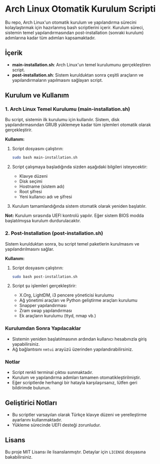 # Arch Linux Otomatik Kurulum Scripti

Bu repo, Arch Linux'un otomatik kurulum ve yapılandırma sürecini kolaylaştırmak için hazırlanmış bash scriptlerini içerir. Kurulum süreci, sistemin temel yapılandırmasından post-installation (sonraki kurulum) adımlarına kadar tüm adımları kapsamaktadır.

## İçerik

- **main-installation.sh**: Arch Linux'un temel kurulumunu gerçekleştiren script.
- **post-installation.sh**: Sistem kurulduktan sonra çeşitli araçların ve yapılandırmaların yapılmasını sağlayan script.

## Kurulum ve Kullanım

### 1. Arch Linux Temel Kurulumu (main-installation.sh)

Bu script, sistemin ilk kurulumu için kullanılır. Sistem, disk yapılandırmasından GRUB yüklemeye kadar tüm işlemleri otomatik olarak gerçekleştirir.

**Kullanım:**

1. Script dosyasını çalıştırın:

   ```bash
   sudo bash main-installation.sh
   ```

2. Script çalışmaya başladığında sizden aşağıdaki bilgileri isteyecektir:

   - Klavye düzeni
   - Disk seçimi
   - Hostname (sistem adı)
   - Root şifresi
   - Yeni kullanıcı adı ve şifresi

3. Kurulum tamamlandığında sistem otomatik olarak yeniden başlatılır.

**Not:** Kurulum sırasında UEFI kontrolü yapılır. Eğer sistem BIOS modda başlatılmışsa kurulum durdurulacaktır.

### 2. Post-Installation (post-installation.sh)

Sistem kurulduktan sonra, bu script temel paketlerin kurulmasını ve yapılandırılmasını sağlar.

**Kullanım:**

1. Script dosyasını çalıştırın:

   ```bash
   sudo bash post-installation.sh
   ```

2. Script şu işlemleri gerçekleştirir:
   - X.Org, LightDM, i3 pencere yöneticisi kurulumu
   - Ağ yönetimi araçları ve Python geliştirme araçları kurulumu
   - Snapper yapılandırması
   - Zram swap yapılandırması
   - Ek araçların kurulumu (ttyd, nmap vb.)

### Kurulumdan Sonra Yapılacaklar

- Sistemin yeniden başlatılmasının ardından kullanıcı hesabınızla giriş yapabilirsiniz.
- Ağ bağlantısını `nmtui` arayüzü üzerinden yapılandırabilirsiniz.

### Notlar

- Script renkli terminal çıktısı sunmaktadır.
- Kurulum ve yapılandırma adımları tamamen otomatikleştirilmiştir.
- Eğer scriptlerde herhangi bir hatayla karşılaşırsanız, lütfen geri bildirimde bulunun.

## Geliştirici Notları

- Bu scriptler varsayılan olarak Türkçe klavye düzeni ve yerelleştirme ayarlarını kullanmaktadır.
- Yükleme sürecinde UEFI desteği zorunludur.

## Lisans

Bu proje MIT Lisansı ile lisanslanmıştır. Detaylar için `LICENSE` dosyasına bakabilirsiniz.
